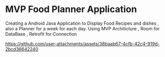 # MVP Food Planner Application
Creating a Android Java Application to Display Food Recipes and dishes , also a Planner for a week for each day.
Using MVP Architicture , Room for DataBase , Retrofit for Connection


https://github.com/user-attachments/assets/38baab67-4cfb-42c4-919d-2bcd36642240

